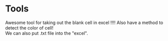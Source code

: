 # Tools
 Awesome tool for taking out the blank cell in excel !!!! Also have a method to detect the color of cell!  
 We can also put .txt file into the "excel".
